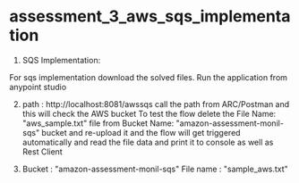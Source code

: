 # assessment_3_aws_sqs_implementation


1. SQS Implementation:


For sqs implementation download the solved files.
Run the application from anypoint studio

2. path : http://localhost:8081/awssqs
call the path from ARC/Postman and this will check the AWS bucket 
To test the flow delete the File Name: "aws_sample.txt" file from Bucket Name: "amazon-assessment-monil-sqs" bucket and re-upload it
and the flow will get triggered automatically and read the file data and print it to console as well as Rest Client

3. Bucket : "amazon-assessment-monil-sqs"
File name : "sample_aws.txt"


